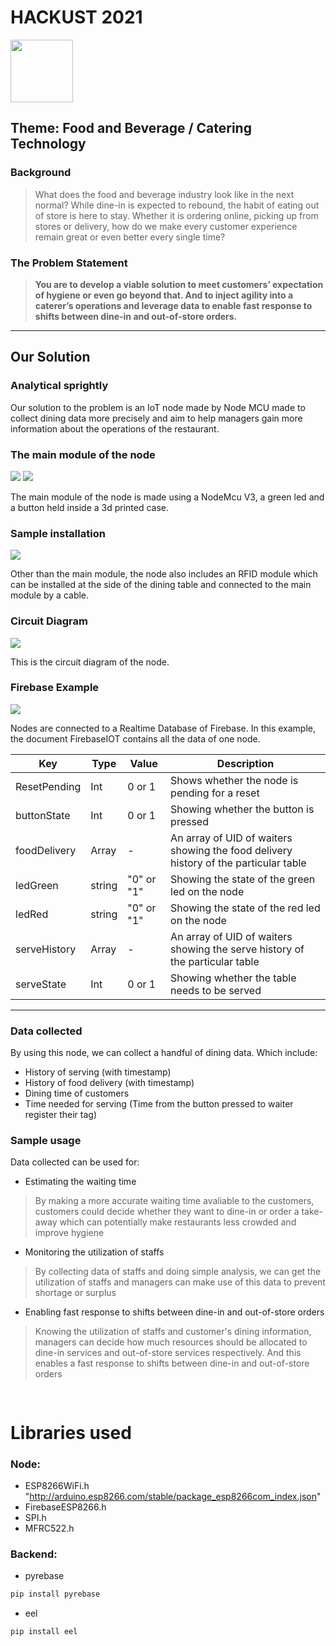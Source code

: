 # HACKUST 2021
<img src="/Media/icon.png" height="100px" width="100px" >

## **Theme**: Food and Beverage / Catering Technology

### Background

>What does the food and beverage industry look like in the next normal? While dine-in is expected to rebound, the habit of eating out of store is here to stay. Whether it is ordering online, picking up from stores or delivery, how do we make every customer experience remain great or even better every single time?

### The Problem Statement

>**You are to develop a viable solution to meet customers’ expectation of hygiene or even go beyond that. And to inject agility into a caterer’s operations and leverage data to enable fast response to shifts between dine-in and out-of-store orders.**

---

## Our Solution
### Analytical sprightly

Our solution to the problem is an IoT node made by Node MCU made to collect dining data more precisely and aim to help managers gain more information about the operations of the restaurant.

### The main module of the node
<img src="/Media/MainModuleV2.png">
<img src="/Media/MainModuleV2WithNote.jpg">

The main module of the node is made using a NodeMcu V3, a green led and a button held inside a 3d printed case.

### Sample installation
<img src="/Media/SampleInstallation.png">

Other than the main module, the node also includes an RFID module which can be installed at the side of the dining table and connected to the main module by a cable.

### Circuit Diagram
<img src="/Media/Circuit.png">

This is the circuit diagram of the node.

### Firebase Example
<img src="/Media/DBExample.png">

Nodes are connected to a Realtime Database of Firebase. In this example, the document FirebaseIOT contains all the data of one node.

| Key          | Type   | Value      | Description                                                                          |
|--------------|--------|------------|--------------------------------------------------------------------------------------|
| ResetPending | Int    | 0 or 1     | Shows whether the node is pending for a reset                                        |
| buttonState  | Int    | 0 or 1     | Showing whether the button is pressed                                                |
| foodDelivery | Array  | -          | An array of UID of waiters showing the food delivery history of the particular table |
| ledGreen     | string | "0" or "1" | Showing the state of the green led on the node                                       |
| ledRed       | string | "0" or "1" | Showing the state of the red led on the node                                         |
| serveHistory | Array  | -          | An array of UID of waiters showing the serve history of the particular table         |
| serveState   | Int    | 0 or 1     | Showing whether the table needs to be served                                         |
---

### Data collected
By using this node, we can collect a handful of dining data. 
Which include:
* History of serving (with timestamp)
* History of food delivery (with timestamp)
* Dining time of customers
* Time needed for serving (Time from the button pressed to waiter register their tag)

### Sample usage
Data collected can be used for:
* Estimating the waiting time
> By making a more accurate waiting time avaliable to the customers, customers could decide whether they want to dine-in or order a take-away which can potentially make restaurants less crowded and improve hygiene
* Monitoring the utilization of staffs
> By collecting data of staffs and doing simple analysis, we can get the utilization of staffs and managers can make use of this data to prevent shortage or surplus
* Enabling fast response to shifts between dine-in and out-of-store orders
> Knowing the utilization of staffs and customer's dining information, managers can decide how much resources should be allocated to dine-in services and out-of-store services respectively. And this enables a fast response to shifts between dine-in and out-of-store orders




<img height = 15> 

# Libraries used

### Node:
* ESP8266WiFi.h "http://arduino.esp8266.com/stable/package_esp8266com_index.json"
* FirebaseESP8266.h
* SPI.h
* MFRC522.h

### Backend:
* pyrebase
```bash
pip install pyrebase
```
* eel
```bash
pip install eel
```
